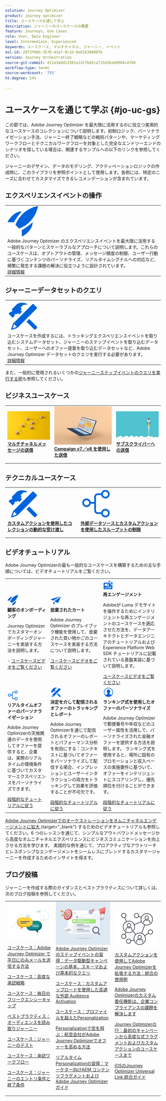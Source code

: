 ```yaml
---
solution: Journey Optimizer
product: journey optimizer
title: ユースケースを通じて学ぶ
description: ジャーニーのユースケースの概要
feature: Journeys, Use Cases
role: User, Data Engineer
level: Intermediate, Experienced
keywords: ユースケース, マルチチャネル, ジャーニー, イベント
exl-id: 28f3f06b-3576-43a7-9c1b-8e616390907b
version: Journey Orchestration
source-git-commit: d11a34dd13301a141fbd2ca715d3ba9d904c4f08
workflow-type: tm+mt
source-wordcount: '755'
ht-degree: 54%

---
```


# ユースケースを通じて学ぶ {#jo-uc-gs}

この節では、Adobe Journey Optimizer を最大限に活用するのに役立つ実用的なユースケースのコレクションについて説明します。抑制ロジック、パーソナライゼーション手法、ジャーニー終了戦略などの戦術パターンや、マーケティングワークフローとテクニカルワークフローを対象とした完全なエンドツーエンドのシナリオを探している場合は、関連するサンプルへの以下のリンクを参照してください。

ジャーニーのデザイン、データのモデリング、アクティベーションロジックの作成時に、このライブラリを参照ポイントとして使用します。各例には、特定のニーズに合わせてカスタマイズできるレコメンデーションが含まれています。


## エクスペリエンスイベントの操作

<table style="table-layout:fixed">
<tr style="border: 0;">
  <td>
    <div>
    <a href="exp-event-lookup.md">
    <img alt="エクスペリエンスイベント参照のベストプラクティス" src="../assets/do-not-localize/icon-quick-start.svg" /></a> 
    <br>Adobe Journey Optimizer のエクスペリエンスイベントを最大限に活用する一般的なパターンとスケーラブルなアプローチについて説明します。これらのユースケースは、オプトアウトの管理、メッセージ頻度の制御、ユーザー行動に基づくコンテンツのパーソナライズ、リアルタイムシグナルへの対応など、頻繁に発生する課題の解決に役立つように設計されています。
    </div>
      <div>
     <a href="exp-event-lookup.md">詳細情報</a></div>
    </div>
  </td>
</tr>
</table>


## ジャーニーデータセットのクエリ

<table style="table-layout:fixed">
<tr style="border: 0;">
  <td>
    <div>
    <a href="../data/datasets-query-examples.md">
    <img alt="クエリのサンプル" src="../assets/do-not-localize/icon-configure.svg"/></a> 
    <br>ユースケースを作成するには、トラッキングエクスペリエンスイベントを取り込むシステムデータセット、ジャーニーのステップイベントを取り込むデータセット、ユーザーへのオファー提案を取り込むデータセットなど、Adobe Journey Optimizer データセットのクエリを実行する必要があります。
    </div>
      <div>
     <a href="../data/datasets-query-examples.md">詳細情報</a></div>
    </div>
  </td>
</tr>
</table>

また、一般的に使用されるいくつかの[ジャーニーステップイベントのクエリを実行する例](../reports/query-examples.md)も参照してください。


## ビジネスユースケース

<table style="table-layout:fixed"><tr style="border: 0;">
<td>
<a href="../building-journeys/journeys-uc.md">
<img alt="マルチチャネルメッセージの送信" src="../assets/do-not-localize/start-journey.jpeg">
</a>
<div>
<a href="../building-journeys/journeys-uc.md"><strong>マルチチャネルメッセージの送信</strong></a>
</div>
<p>
</td>
<td>
<a href="ajo-ac.md">
<img alt="Campaign を使用したメッセージの送信" src="../assets/do-not-localize/start-interface.jpeg">
</a>
<div><a href="ajo-ac.md"><strong>Campaign v7／v8 を使用した送信</strong>
</div>
<p>
</td>
<td>
<a href="message-to-subscribers-uc.md">
<img alt="サブスクライバーへのメッセージの送信" src="../assets/do-not-localize/start-quick.png">
</a>
<div>
<a href="message-to-subscribers-uc.md"><strong>サブスクライバーへの送信</strong></a>
</div>
<p></td>
</tr></table>

## テクニカルユースケース

<table style="table-layout:fixed"><tr style="border: 0;">
<td>
<a href="collections.md">
<img alt="カスタムアクションを使用したコレクションの動的な受け渡し" src="../assets/do-not-localize/icon-configure.svg">
</a>
<div>
<a href="collections.md"><strong>カスタムアクションを使用したコレクションの動的な受け渡し</strong></a>
</div>
<p>
</td>
<td>
<a href="limit-throughput.md">
<img alt="外部データソースとカスタムアクションを使用したスループットの制限" src="../assets/do-not-localize/icon-first-journey.svg">
</a>
<div><a href="limit-throughput.md"><strong>外部データソースとカスタムアクションを使用したスループットの制限</strong></a>
</div>
<p>
</td>
</tr></table>

## ビデオチュートリアル

Adobe Journey Optimizerの最も一般的なユースケースを構築するための主な手順については、ビデオチュートリアルをご覧ください。


<table style="table-layout:auto">
  <tr style="border: 0;">
    <td>
      <img src="../assets/do-not-localize/icon-quick-start.svg" width="35px">
    <br/>
      <strong> 顧客のオンボーディング </strong><br/><p>Journey Optimizerでカスタマーオンボーディングジャーニーを実装する方法を説明します。</p> - <a href="https://experienceleague.adobe.com/ja/docs/journey-optimizer-learn/tutorials/use-cases/customer-onboarding" target="_blank"> ユースケースビデオをご覧ください </a>
    </td>
    <td>
      <img src="../assets/do-not-localize/icon-campaign.svg" width="35px">
    <br/>
      <strong> 放棄されたカート </strong><br/><p>Adobe Journey Optimizer のプレイブック機能を使用して、放棄された買い物かごのユースケースを実装する方法について説明します。</p><a href="https://experienceleague.adobe.com/ja/docs/journey-optimizer-learn/tutorials/use-cases/abandoned-cart" target="_blank"> ユースケースビデオをご覧ください </a>
    </td>
    <td>
      <img src="../assets/do-not-localize/icon-content.svg" width="35px">
    <br/>
      <strong> 再エンゲージメント </strong><br/><p>Adobeが Luma デモサイトを操作するためにインテリジェントな再エンゲージメントのユースケースを適応させた方法を、データアーキテクトとデータエンジニアのチュートリアルおよびExperience Platform Web SDK チュートリアルに記載されている基盤実装に基づいて説明します。</p><a href="https://experienceleague.adobe.com/ja/docs/experience-platform/rtcdp/use-cases/personalization-insights-engagement/use-cases-luma" target="_blank"> ユースケースビデオをご覧ください </a> 
    </td>
  </tr>
  <tr style="border: 0;">
    <td>
      <img src="../assets/do-not-localize/icon-experience.svg" width="35px">
    <br/>
      <strong> リアルタイムオファーのパーソナライゼーション </strong><br/><p>Adobe Journey Optimizerの天候関連のデータを使用してオファーを提供すると、企業は、実際のリアルタイムの環境条件に基づいてカスタマーエクスペリエンスをパーソナライズできます。</p><a href="https://experienceleague.adobe.com/ja/docs/journey-optimizer-learn/personalizing-offers-with-real-time-weather-data/introduction" target="_blank"> 段階的なチュートリアルに従う </a>
    </td>
    <td>
      <img src="../assets/do-not-localize/icon-configure.svg" width="35px">
    <br/>
      <strong> 決定を介して配信されるオファーのトラッキングとレポート </strong><br/><p>Adobe Journey Optimizerを通じて配信されるオファーのレポートとパフォーマンス分析を有効にする：コンテキストに基づいてオファーをパーソナライズして配信する場合、インプレッションとユーザーインタラクションの両方をトラッキングして効果を評価することが不可欠です。</p><a href="https://experienceleague.adobe.com/ja/docs/journey-optimizer-learn/reporting-on-ajo-od/introduction" target="_blank"> 段階的なチュートリアルに従う </a> 
    </td>
    <td>
      <img src="../assets/do-not-localize/icon_profile-audience.svg" width="35px">
    <br/>
      <strong> ランキング式を使用したオファーのパーソナライズ </strong><br/><p>Adobe Journey Optimizerで郵便番号や年収などのユーザー属性を活用して、パーソナライズされた金融オファーを提供する方法を説明します。 ランキング式を使用すると、場所に固有のプロモーションと収入ベースの実施要件に基づいて、オファーをインテリジェントにスコアリングし、優先順位を付けることができます。</p><a href="https://experienceleague.adobe.com/ja/docs/journey-optimizer-learn/personalizing-offers-with-ranking-formulas-based-on-user-zip-code-and-income/introduction" target="_blank"> 段階的なチュートリアルに従う </a> 
    </td>
  </tr>
</table>

[Adobe Journey Optimizerでのオーケストレーションをオムニチャネルエンゲージメントに拡大 ](https://experienceleague.adobe.com/ja/docs/journey-optimizer-learn/scaling-orchestration-to-omnichannel-engagement/introduction){target="_blank"} するためのビデオチュートリアルも参照してください。6 つのレッスンを通じて、シンプルなアウトバウンドメッセージから高度なオムニチャネルエクスペリエンスにビジネスコミュニケーションを向上させる方法を学びます。 実践的な例を通じて、プロアクティブなアウトリーチとレスポンシブなエンゲージメントをシームレスにブレンドするカスタマージャーニーを作成するためのインサイトを得ます。



## ブログ投稿

ジャーニーを作成する際のガイダンスとベストプラクティスについて詳しくは、次のブログ投稿を参照してください。

<table style="table-layout:fixed"><tr style="border: 0;">
<td>
<img alt="ブログ投稿" src="../assets/do-not-localize/community.jpeg">
<div>
<p><a href="https://experienceleaguecommunities.adobe.com/t5/journey-optimizer-blogs/how-to-send-emails-only-on-weekdays-in-adobe-journey-optimizer/ba-p/760400?profile.language=ja" target="_blank">ユースケース：Adobe Journey Optimizer で平日にのみメールを送信する方法</a></p>
<p><a href="https://experienceleaguecommunities.adobe.com/t5/journey-optimizer-blogs/advanced-approval-strategies-in-adobe-journey-optimizer/ba-p/761396?profile.language=ja" target="_blank">ユースケース：高度な承認戦略</a></p>
<p><a href="https://experienceleaguecommunities.adobe.com/t5/journey-optimizer-blogs/elevate-customer-experience-with-daily-frequency-capping-in-ajo/ba-p/761510?profile.language=ja" target="_blank">ユースケース：毎日のフリークエンシーキャップ</a></p>
<p><a href="https://experienceleaguecommunities.adobe.com/t5/journey-optimizer-blogs/mastering-read-audience-journeys-in-adobe-journey-optimizer-a/ba-p/761445?profile.language=ja" target="_blank">ベストプラクティス：オーディエンスを読み取りジャーニー</a></p>
<p><a href="https://experienceleaguecommunities.adobe.com/t5/journey-optimizer-blogs/from-plan-to-perfection-how-to-test-your-ajo-journeys-for-10/ba-p/761270?profile.language=ja" target="_blank">ユースケース：ジャーニーのテスト</a></p>
<p><a href="https://experienceleaguecommunities.adobe.com/t5/journey-optimizer-blogs/deliver-with-confidence-approval-workflows-across-adobe-journey/ba-p/760900?profile.language=ja" target="_blank">ユースケース：承認ワークフロー</a></p>
<p><a href="https://experienceleaguecommunities.adobe.com/t5/journey-optimizer-blogs/mastering-journey-entry-and-exit-criteria-in-adobe-journey/ba-p/760958?profile.language=ja" target="_blank">ユースケース：ジャーニーのエントリ条件と終了条件</a></p>
</div>
<p>
</td>
<td>
<img alt="ジャーニーのステップイベント" src="../assets/do-not-localize/list.jpeg">
<div>
<a href="https://experienceleaguecommunities.adobe.com/t5/journey-optimizer-blogs/mastering-step-events-in-adobe-journey-optimizer-fundamentals/ba-p/762024?profile.language=ja" target="_blank">Adobe Journey Optimizer のステップイベントの習得：データ駆動型キャンペーンの基本、スキーマおよび基本的なクエリ
</a></p>
<p><a href="https://experienceleaguecommunities.adobe.com/t5/journey-optimizer-blogs/fast-external-audience-activation-with-custom-upload/ba-p/761658?profile.language=ja" target="_blank">ユースケース：カスタムアップロードを使用した高速な外部 Audience Activation</a></p>
<p><a href="https://experienceleaguecommunities.adobe.com/t5/journey-optimizer-blogs/personalization-beyond-the-ajo-profile-bringing-non-profile/ba-p/769225?profile.language=ja" target="_blank">ユースケース：プロファイルを超えたPersonalization
</a></p>
<p><a href="https://experienceleaguecommunities.adobe.com/t5/journey-optimizer-blogs/take-flight-with-personalization-how-airlines-can-elevate-offers/ba-p/767513?profile.language=ja" target="_blank">Personalizationで空を飛ぶ：航空会社がAdobe Journey Optimizerでオファーを高める方法
</a></p>
<p><a href="https://experienceleaguecommunities.adobe.com/t5/journey-optimizer-blogs/mastering-real-time-personalization-a-marketer-s-guide-to-aem/ba-p/762606?profile.language=ja" target="_blank">リアルタイム Personalizationの習得：マーケター向けAEM コンテンツフラグメントおよびAdobe Journey Optimizerガイド
</a></p>
</div>
<p></td>
<td>
<img alt="カスタムアクション" src="../assets/do-not-localize/step-event.jpeg">
<div><p><a href="https://experienceleaguecommunities.adobe.com/t5/journey-optimizer-blogs/how-to-extend-adobe-journey-optimizer-with-custom-actions/ba-p/761323?profile.language=ja" target="_blank">カスタムアクションを使用してAdobe Journey Optimizerを拡張する方法：統合の使用例
</a></p>
</div>
<div><p><a href="https://experienceleaguecommunities.adobe.com/t5/journey-optimizer-blogs/breaking-down-barriers-how-adobe-journey-optimizer-s-custom/ba-p/759223?profile.language=ja" target="_blank">Adobe Journey Optimizerのカスタム委任機能は、企業コンプライアンスの課題を解決します
</a></p>
</div>
<div><p><a href="https://experienceleaguecommunities.adobe.com/t5/journey-optimizer-blogs/line-in-ajo-from-first-campaign-to-advanced-expression-fragment/ba-p/771048?profile.language=ja" target="_blank">Journey Optimizerの行：最初のキャンペーンから高度な式フラグメントおよびカスタムアクションのユースケースまで
</a></p>
</div>
<div><p><a href="https://experienceleaguecommunities.adobe.com/t5/journey-optimizer-blogs/ajo-universal-link-integration-guide-for-ios/ba-p/768669?profile.language=ja" target="_blank">iOSのJourney Optimizer Universal Link 統合ガイド
</a></p>
</div>
</td>
</tr></table>